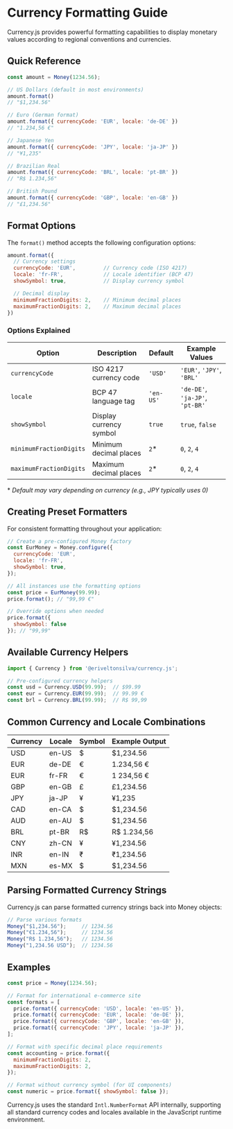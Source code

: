 # Currency Formatting Guide

Currency.js provides powerful formatting capabilities to display monetary values according to regional conventions and currencies.

## Quick Reference

```javascript
const amount = Money(1234.56);

// US Dollars (default in most environments)
amount.format()
// "$1,234.56"

// Euro (German format)
amount.format({ currencyCode: 'EUR', locale: 'de-DE' })
// "1.234,56 €"

// Japanese Yen
amount.format({ currencyCode: 'JPY', locale: 'ja-JP' })
// "¥1,235"

// Brazilian Real
amount.format({ currencyCode: 'BRL', locale: 'pt-BR' })
// "R$ 1.234,56"

// British Pound
amount.format({ currencyCode: 'GBP', locale: 'en-GB' })
// "£1,234.56"
```

## Format Options

The `format()` method accepts the following configuration options:

```javascript
amount.format({
  // Currency settings
  currencyCode: 'EUR',         // Currency code (ISO 4217)
  locale: 'fr-FR',             // Locale identifier (BCP 47)
  showSymbol: true,            // Display currency symbol

  // Decimal display
  minimumFractionDigits: 2,    // Minimum decimal places
  maximumFractionDigits: 2,    // Maximum decimal places
})
```

### Options Explained

| Option | Description | Default | Example Values |
|--------|-------------|---------|----------------|
| `currencyCode` | ISO 4217 currency code | `'USD'` | `'EUR'`, `'JPY'`, `'BRL'` |
| `locale` | BCP 47 language tag | `'en-US'` | `'de-DE'`, `'ja-JP'`, `'pt-BR'` |
| `showSymbol` | Display currency symbol | `true` | `true`, `false` |
| `minimumFractionDigits` | Minimum decimal places | `2`* | `0`, `2`, `4` |
| `maximumFractionDigits` | Maximum decimal places | `2`* | `0`, `2`, `4` |

\* *Default may vary depending on currency (e.g., JPY typically uses 0)*

## Creating Preset Formatters

For consistent formatting throughout your application:

```javascript
// Create a pre-configured Money factory
const EurMoney = Money.configure({
  currencyCode: 'EUR',
  locale: 'fr-FR',
  showSymbol: true,
});

// All instances use the formatting options
const price = EurMoney(99.99);
price.format(); // "99,99 €"

// Override options when needed
price.format({
  showSymbol: false
}); // "99,99"
```

## Available Currency Helpers

```javascript
import { Currency } from '@eriveltonsilva/currency.js';

// Pre-configured currency helpers
const usd = Currency.USD(99.99);  // $99.99
const eur = Currency.EUR(99.99);  // 99.99 €
const brl = Currency.BRL(99.99);  // R$ 99,99
```

## Common Currency and Locale Combinations

| Currency | Locale | Symbol | Example Output |
|----------|--------|--------|----------------|
| USD | en-US | $ | $1,234.56 |
| EUR | de-DE | € | 1.234,56 € |
| EUR | fr-FR | € | 1 234,56 € |
| GBP | en-GB | £ | £1,234.56 |
| JPY | ja-JP | ¥ | ¥1,235 |
| CAD | en-CA | $ | $1,234.56 |
| AUD | en-AU | $ | $1,234.56 |
| BRL | pt-BR | R$ | R$ 1.234,56 |
| CNY | zh-CN | ¥ | ¥1,234.56 |
| INR | en-IN | ₹ | ₹1,234.56 |
| MXN | es-MX | $ | $1,234.56 |

## Parsing Formatted Currency Strings

Currency.js can parse formatted currency strings back into Money objects:

```javascript
// Parse various formats
Money("$1,234.56");     // 1234.56
Money("€1.234,56");     // 1234.56
Money("R$ 1.234,56");   // 1234.56
Money("1,234.56 USD");  // 1234.56
```

## Examples

```javascript
const price = Money(1234.56);

// Format for international e-commerce site
const formats = [
  price.format({ currencyCode: 'USD', locale: 'en-US' }),
  price.format({ currencyCode: 'EUR', locale: 'de-DE' }),
  price.format({ currencyCode: 'GBP', locale: 'en-GB' }),
  price.format({ currencyCode: 'JPY', locale: 'ja-JP' }),
];

// Format with specific decimal place requirements
const accounting = price.format({
  minimumFractionDigits: 2,
  maximumFractionDigits: 2,
});

// Format without currency symbol (for UI components)
const numeric = price.format({ showSymbol: false });
```

Currency.js uses the standard `Intl.NumberFormat` API internally, supporting all standard currency codes and locales available in the JavaScript runtime environment.